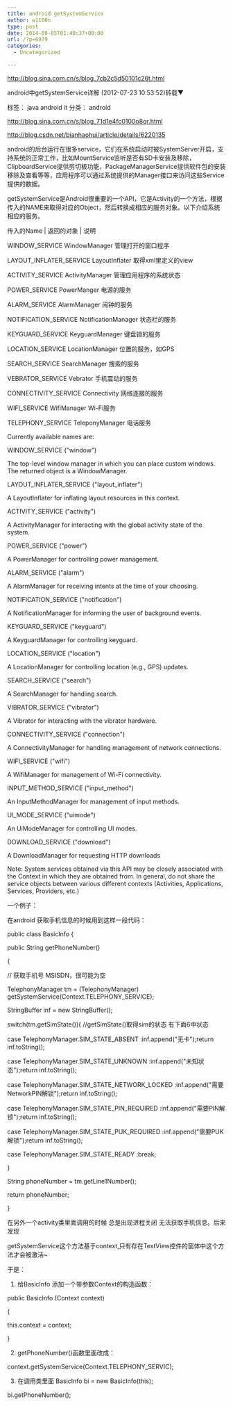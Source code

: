 ```yaml
---
title: android getSystemService
author: w1100n
type: post
date: 2014-09-05T01:40:37+00:00
url: /?p=6979
categories:
  - Uncategorized

---
```

http://blog.sina.com.cn/s/blog_7cb2c5d50101c26t.html

android中getSystemService详解 (2012-07-23 10:53:52)转载▼
  
标签： java android it 分类： android
  
http://blog.sina.com.cn/s/blog_71d1e4fc0100o8qr.html
  
http://blog.csdn.net/bianhaohui/article/details/6220135

android的后台运行在很多service，它们在系统启动时被SystemServer开启，支持系统的正常工作，比如MountService监听是否有SD卡安装及移除，ClipboardService提供剪切板功能，PackageManagerService提供软件包的安装移除及查看等等，应用程序可以通过系统提供的Manager接口来访问这些Service提供的数据。

getSystemService是Android很重要的一个API，它是Activity的一个方法，根据传入的NAME来取得对应的Object，然后转换成相应的服务对象。以下介绍系统相应的服务。

传入的Name | 返回的对象 | 说明
  
WINDOW_SERVICE WindowManager 管理打开的窗口程序

LAYOUT_INFLATER_SERVICE LayoutInflater 取得xml里定义的view

ACTIVITY_SERVICE ActivityManager 管理应用程序的系统状态

POWER_SERVICE PowerManger 电源的服务

ALARM_SERVICE AlarmManager 闹钟的服务

NOTIFICATION_SERVICE NotificationManager 状态栏的服务

KEYGUARD_SERVICE KeyguardManager 键盘锁的服务

LOCATION_SERVICE LocationManager 位置的服务，如GPS

SEARCH_SERVICE SearchManager 搜索的服务

VEBRATOR_SERVICE Vebrator 手机震动的服务

CONNECTIVITY_SERVICE Connectivity 网络连接的服务

WIFI_SERVICE WifiManager Wi-Fi服务

TELEPHONY_SERVICE TeleponyManager 电话服务
  
Currently available names are:
  
WINDOW_SERVICE ("window")
  
The top-level window manager in which you can place custom windows. The returned object is a WindowManager.

LAYOUT_INFLATER_SERVICE ("layout_inflater")
  
A LayoutInflater for inflating layout resources in this context.

ACTIVITY_SERVICE ("activity")
  
A ActivityManager for interacting with the global activity state of the system.

POWER_SERVICE ("power")
  
A PowerManager for controlling power management.

ALARM_SERVICE ("alarm")
  
A AlarmManager for receiving intents at the time of your choosing.

NOTIFICATION_SERVICE ("notification")
  
A NotificationManager for informing the user of background events.

KEYGUARD_SERVICE ("keyguard")
  
A KeyguardManager for controlling keyguard.

LOCATION_SERVICE ("location")
  
A LocationManager for controlling location (e.g., GPS) updates.

SEARCH_SERVICE ("search")
  
A SearchManager for handling search.

VIBRATOR_SERVICE ("vibrator")
  
A Vibrator for interacting with the vibrator hardware.

CONNECTIVITY_SERVICE ("connection")
  
A ConnectivityManager for handling management of network connections.

WIFI_SERVICE ("wifi")
  
A WifiManager for management of Wi-Fi connectivity.

INPUT_METHOD_SERVICE ("input_method")
  
An InputMethodManager for management of input methods.

UI_MODE_SERVICE ("uimode")
  
An UiModeManager for controlling UI modes.

DOWNLOAD_SERVICE ("download")
  
A DownloadManager for requesting HTTP downloads

Note: System services obtained via this API may be closely associated with the Context in which they are obtained from. In general, do not share the service objects between various different contexts (Activities, Applications, Services, Providers, etc.)

一个例子：
  
在android 获取手机信息的时候用到这样一段代码：

public class BasicInfo {

public String getPhoneNumber()
  
{
  
// 获取手机号 MSISDN，很可能为空
  
TelephonyManager tm = (TelephonyManager) getSystemService(Context.TELEPHONY_SERVICE);
  
StringBuffer inf = new StringBuffer();
  
switch(tm.getSimState()){ //getSimState()取得sim的状态 有下面6中状态
  
case TelephonyManager.SIM_STATE_ABSENT :inf.append("无卡");return inf.toString();
  
case TelephonyManager.SIM_STATE_UNKNOWN :inf.append("未知状态");return inf.toString();
  
case TelephonyManager.SIM_STATE_NETWORK_LOCKED :inf.append("需要NetworkPIN解锁");return inf.toString();
  
case TelephonyManager.SIM_STATE_PIN_REQUIRED :inf.append("需要PIN解锁");return inf.toString();
  
case TelephonyManager.SIM_STATE_PUK_REQUIRED :inf.append("需要PUK解锁");return inf.toString();
  
case TelephonyManager.SIM_STATE_READY :break;
  
}

String phoneNumber = tm.getLine1Number();
  
return phoneNumber;
  
}

在另外一个activity类里面调用的时候 总是出现进程关闭 无法获取手机信息。后来发现

getSystemService这个方法基于context,只有存在TextView控件的窗体中这个方法才会被激活~

于是：
  
1. 给BasicInfo 添加一个带参数Context的构造函数：
  
public BasicInfo (Context context)
  
{
  
this.context = context;
  
}

2. getPhoneNumber()函数里面改成：
  
context.getSystemService(Context.TELEPHONY_SERVIC);

3. 在调用类里面 BasicInfo bi = new BasicInfo(this);
  
bi.getPhoneNumber();